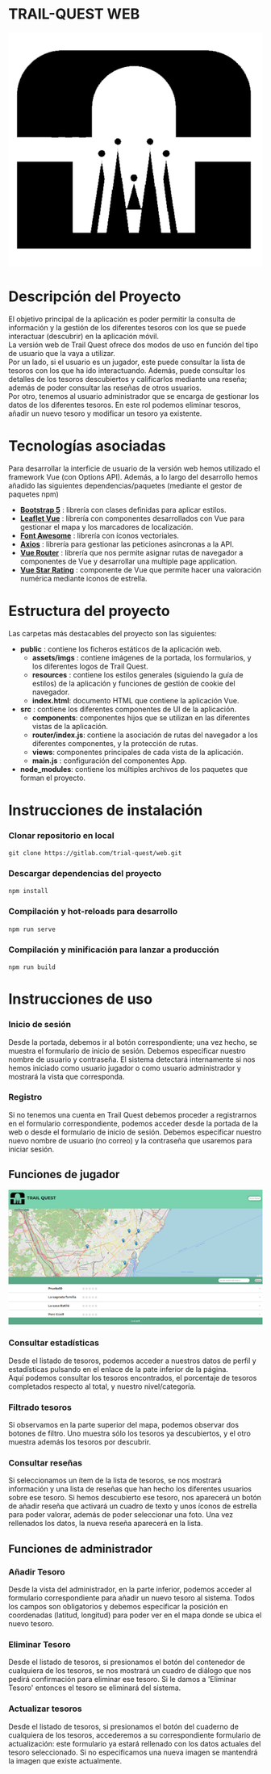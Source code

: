 # TRAIL-QUEST WEB

![Logo de Trail Quest](/public/assets/imgs/logo.png)

# Descripción del Proyecto

El objetivo principal de la aplicación es poder permitir la consulta de información y la gestión de los diferentes tesoros con los que se puede interactuar (descubrir) en la aplicación móvil.  
La versión web de Trail Quest ofrece dos modos de uso en función del tipo de usuario que la vaya a utilizar.  
Por un lado, si el usuario es un jugador, este puede consultar la lista de tesoros con los que ha ido interactuando. Además, puede consultar los detalles de los tesoros descubiertos y calificarlos mediante una reseña; además de poder consultar las reseñas de otros usuarios.  
Por otro, tenemos al usuario administrador que se encarga de gestionar los datos de los diferentes tesoros. En este rol podemos eliminar tesoros, añadir un nuevo tesoro y modificar un tesoro ya existente.

# Tecnologías asociadas

Para desarrollar la interficie de usuario de la versión web hemos utilizado el framework Vue (con Options API).
Además, a lo largo del desarrollo hemos añadido las siguientes dependencias/paquetes (mediante el gestor de paquetes npm)

- [**Bootstrap 5**](https://getbootstrap.com/docs/5.0/getting-started/introduction/) : librería con clases definidas para aplicar estilos.
- [**Leaflet Vue**](https://vue2-leaflet.netlify.app/quickstart/) : librería con componentes desarrollados con Vue para gestionar el mapa y los marcadores de localización.
- [**Font Awesome**](https://fontawesome.com/icons) : librería con íconos vectoriales.
- [**Axios**](https://axios-http.com/es/docs/api_intro) : librería para gestionar las peticiones asíncronas a la API.
- [**Vue Router**](https://router.vuejs.org/) : librería que nos permite asignar rutas de navegador a componentes de Vue y desarrollar una multiple page application.
- [**Vue Star Rating**](https://github.com/craigh411/vue-star-rating) : componente de Vue que permite hacer una valoración numérica mediante iconos de estrella.

# Estructura del proyecto

Las carpetas más destacables del proyecto son las siguientes:

- **public** : contiene los ficheros estáticos de la aplicación web.
  - **assets/imgs** : contiene imágenes de la portada, los formularios, y los diferentes logos de Trail Quest.
  - **resources** : contiene los estilos generales (siguiendo la guía de estilos) de la aplicación y funciones de gestión de cookie del navegador.
  - **index.html**: documento HTML que contiene la aplicación Vue.
- **src** : contiene los diferentes componentes de UI de la aplicación.
  - **components**: componentes hijos que se utilizan en las diferentes vistas de la aplicación.
  - **router/index.js**: contiene la asociación de rutas del navegador a los diferentes componentes, y la protección de rutas.
  - **views**: componentes principales de cada vista de la aplicación.
  - **main.js** : configuración del componentes App.
- **node_modules**: contiene los múltiples archivos de los paquetes que forman el proyecto.

# Instrucciones de instalación

### Clonar repositorio en local

```
git clone https://gitlab.com/trial-quest/web.git
```

### Descargar dependencias del proyecto

```
npm install
```

### Compilación y hot-reloads para desarrollo

```
npm run serve
```

### Compilación y minificación para lanzar a producción

```
npm run build
```

# Instrucciones de uso

### Inicio de sesión

Desde la portada, debemos ir al botón correspondiente; una vez hecho, se muestra el formulario de inicio de sesión. Debemos especificar nuestro nombre de usuario y contraseña. El sistema detectará internamente si nos hemos iniciado como usuario jugador o como usuario administrador y mostrará la vista que corresponda.

### Registro

Si no tenemos una cuenta en Trail Quest debemos proceder a registrarnos en el formulario correspondiente, podemos acceder desde la portada de la web o desde el formulario de inicio de sesión. Debemos especificar nuestro nuevo nombre de usuario (no correo) y la contraseña que usaremos para iniciar sesión.

## Funciones de jugador

<img src="./readmeImg/jugador.png"
     alt="Pantalla de jugador en web"/>

### Consultar estadísticas

Desde el listado de tesoros, podemos acceder a nuestros datos de perfil y estadísticas pulsando en el enlace de la pate inferior de la página.  
Aquí podemos consultar los tesoros encontrados, el porcentaje de tesoros completados respecto al total, y nuestro nivel/categoría.

### Filtrado tesoros

Si observamos en la parte superior del mapa, podemos observar dos botones de filtro. Uno muestra sólo los tesoros ya descubiertos, y el otro muestra además los tesoros por descubrir.

### Consultar reseñas

Si seleccionamos un ítem de la lista de tesoros, se nos mostrará información y una lista de reseñas que han hecho los diferentes usuarios sobre ese tesoro. Si hemos descubierto ese tesoro, nos aparecerá un botón de añadir reseña que activará un cuadro de texto y unos íconos de estrella para poder valorar, además de poder seleccionar una foto. Una vez rellenados los datos, la nueva reseña aparecerá en la lista.

## Funciones de administrador

### Añadir Tesoro

Desde la vista del administrador, en la parte inferior, podemos acceder al formulario correspondiente para añadir un nuevo tesoro al sistema. Todos los campos son obligatorios y debemos especificar la posición en coordenadas (latitud, longitud) para poder ver en el mapa donde se ubica el nuevo tesoro.

### Eliminar Tesoro

Desde el listado de tesoros, si presionamos el botón del contenedor de cualquiera de los tesoros, se nos mostrará un cuadro de diálogo que nos pedirá confirmación para eliminar ese tesoro. Si le damos a 'Eliminar Tesoro' entonces el tesoro se eliminará del sistema.

### Actualizar tesoros

Desde el listado de tesoros, si presionamos el botón del cuaderno de cualquiera de los tesoros, accederemos a su correspondiente formulario de actualización: este formulario ya estará rellenado con los datos actuales del tesoro seleccionado. Si no especificamos una nueva imagen se mantendrá la imagen que existe actualmente.
